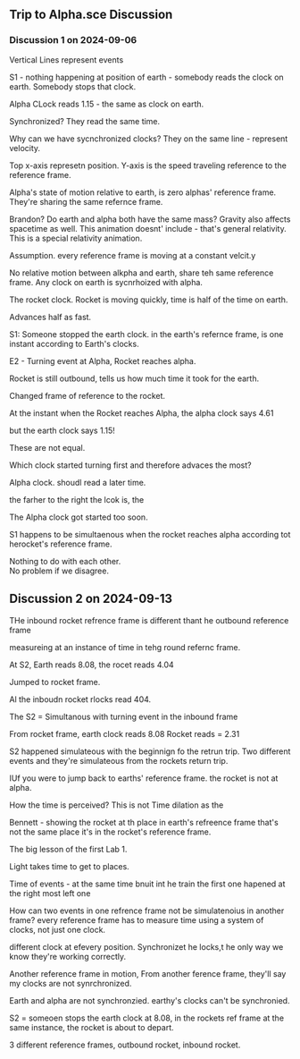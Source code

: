 ## Trip to Alpha.sce Discussion

### Discussion 1 on 2024-09-06 

Vertical Lines represent events

S1 - nothing happening at position of earth - somebody reads the clock on earth.
Somebody stops that clock.

Alpha CLock reads 1.15 - the same as clock on earth.

Synchronized?  They read the same time.

Why can we have sycnchronized clocks?  They on the same line - represent velocity.

Top x-axis represetn position.  Y-axis is the speed traveling reference to the reference frame.

Alpha's state of motion relative to earth, is zero alphas' reference frame.
They're sharing the same refernce frame.

Brandon? Do earth and alpha both have the same mass?  Gravity also affects spacetime as well.  This animation doesnt' include - that's general relativity. 
This is a special relativity animation.

Assumption. every reference frame is moving at a constant velcit.y

No relative motion between alkpha and earth, share teh same reference frame.
Any clock on earth is sycnrhoized with alpha.


The rocket clock. Rocket is moving quickly, time is half of the time on earth.

Advances half as fast.

S1: Someone stopped the earth clock.
in the earth's refernce frame, is one instant according to Earth's clocks.

E2 - Turning event at Alpha, Rocket reaches alpha.

Rocket is still outbound,  tells us how much time it took for the earth.


Changed frame of reference to the rocket.

At the instant when the Rocket reaches Alpha,  the alpha clock says 4.61

but the earth clock says 1.15!

These are not equal.

Which clock started turning first and therefore advaces the most?

Alpha clock. shoudl read a later time.

the farher to the right the lcok is, the 

The Alpha clock got started too soon.

S1 happens to be simultaenous when the rocket reaches alpha according tot herocket's reference frame.  

Nothing to do with each other.  
No problem if we disagree.



## Discussion 2 on 2024-09-13

THe inbound rocket refrence frame is different thant he outbound reference frame

measureing at an instance of time in tehg round refernc frame.

At S2, Earth reads 8.08, the rocet reads 4.04

Jumped to rocket frame.

Al the inboudn rocket rlocks read 404.

The 
S2 = Simultanous with turning event in the inbound frame

From rocket frame, earth clock reads 8.08
Rocket reads = 2.31

S2 happened simulateous with the beginnign fo the retrun trip.
Two different events and they're simulateous from the rockets return trip.

IUf you were to jump back to earths' reference frame.
the rocket is not at alpha.

How the time is perceived? 
This is not Time dilation as the 

Bennett - showing the rocket at th place in earth's refreence frame 
that's not the same place it's in the rocket's reference frame.

The big lesson of the first Lab 1.

Light takes time to get to places.

Time of events - at the same time bnuit int he train the first one hapened at the right most
left one 

How can two events in one refrence frame not be simulatenoius in another frame?
every reference frame has to measure time using a system of clocks, not just one clock.

different clock at efevery position.
Synchronizet he locks,t he only way we know they're working correctly.

Another reference frame in motion, 
From another ference frame, they'll say my clocks are not synrchronized. 

Earth and alpha are not synchronzied. 
earthy's clocks can't be synchronied.

S2 = someoen stops the earth clock at 8.08, 
in the rockets ref frame at the same instance, the rocket is about to depart.


3 different reference frames, outbound rocket, inbound rocket.






